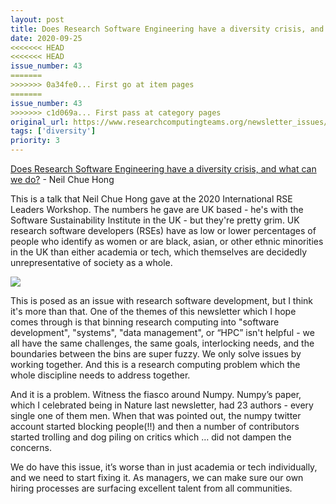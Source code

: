 ```yaml
---
layout: post
title: Does Research Software Engineering have a diversity crisis, and what can we do? - Neil Chue Hong
date: 2020-09-25
<<<<<<< HEAD
<<<<<<< HEAD
issue_number: 43
=======
>>>>>>> 0a34fe0... First go at item pages
=======
issue_number: 43
>>>>>>> c1d069a... First pass at category pages
original_url: https://www.researchcomputingteams.org/newsletter_issues/0043
tags: ['diversity']
priority: 3
---
```


<!-- markdownlint-disable MD033 -->
<!-- markdownlint-disable MD041 -->
<!-- markdownlint-disable MD049 -->

[Does Research Software Engineering have a diversity crisis, and what can we do?](https://figshare.com/articles/presentation/Does_Research_Software_Engineering_have_a_diversity_crisis_and_what_can_we_do_/12955094/4) - Neil Chue Hong

This is a talk that Neil Chue Hong gave at the 2020 International RSE Leaders Workshop. The numbers he gave are UK based - he's with the Software Sustainability Institute in the UK - but they're pretty grim. UK research software developers (RSEs) have as low or lower percentages of people who identify as women or are black, asian, or other ethnic minorities in the UK than either academia or tech, which themselves are decidedly unrepresentative of society as a whole.

 ![](https://buttondown.s3.us-west-2.amazonaws.com/images/f7e3f8fc-949a-4902-98ec-8c6006bccbd9.png)

This is posed as an issue with research software development, but I think it's more than that. One of the themes of this newsletter which I hope comes through is that binning research computing into "software development", "systems", "data management", or “HPC”  isn't helpful - we all have the same challenges, the same goals, interlocking needs, and the boundaries between the bins are super fuzzy.  We only solve issues by working together.  And this is a research computing problem which the whole discipline needs to address together.

And it is a problem.  Witness the fiasco around Numpy.  Numpy’s paper, which I celebrated being in Nature last newsletter, had 23 authors - every single one of them men.  When that was pointed out, the numpy twitter account started blocking people(!!) and then a number of contributors started trolling and dog piling on critics which … did not dampen the concerns.

We do have this issue, it’s worse than in just academia or tech individually, and we need to start fixing it.  As managers, we can make sure our own hiring processes are surfacing excellent talent from all communities.

